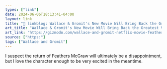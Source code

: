 ```yaml
---
types: ["link"]
date: 2024-06-06T18:13:41-04:00
layout: link
title: "🔗 linkblog: Wallace & Gromit's New Movie Will Bring Back the Greatest Villain In Animation History'"
art_title: "Wallace & Gromit's New Movie Will Bring Back the Greatest Villain In Animation History"
art_link: "https://gizmodo.com/wallace-and-gromit-netflix-movie-feathers-mcgraw-1851524253"
source: ["https:"]
tags: ["Wallace and Gromit"]
---
```

I suspect the return of Feathers McGraw will ultimately be a disappointment, but I love the character enough to be very excited in the meantime.
